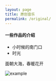 ```yaml
---
layout: page
title: 原创音乐
permalink: /original/
---
```


#### 一些作品的介绍

* 小时候的南门口
* 时光


面朝大海，春暖花开

![example]({{site.baseurl}}/assets/images/original/example.jpg)
